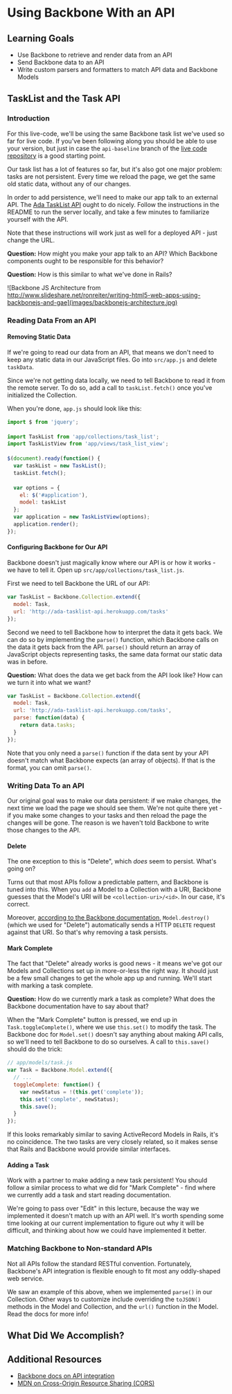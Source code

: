 # Using Backbone With an API

## Learning Goals
- Use Backbone to retrieve and render data from an API
- Send Backbone data to an API
- Write custom parsers and formatters to match API data and Backbone Models

## TaskList and the Task API
### Introduction
For this live-code, we'll be using the same Backbone task list we've used so far for live code. If you've been following along you should be able to use your version, but just in case the `api-baseline` branch of the [live code repository](https://github.com/Ada-C6/backbone-live-code/tree/api-baseline) is a good starting point.

Our task list has a lot of features so far, but it's also got one major problem: tasks are not persistent. Every time we reload the page, we get the same old static data, without any of our changes.

In order to add persistence, we'll need to make our app talk to an external API. The [Ada TaskList API](https://github.com/droberts-ada/ada-tasklist-api) ought to do nicely. Follow the instructions in the README to run the server locally, and take a few minutes to familiarize yourself with the API.

Note that these instructions will work just as well for a deployed API - just change the URL.

**Question:** How might you make your app talk to an API? Which Backbone components ought to be responsible for this behavior?

**Question:** How is this similar to what we've done in Rails?

![Backbone JS Architecture from http://www.slideshare.net/ronreiter/writing-html5-web-apps-using-backbonejs-and-gae](images/backbonejs-architecture.jpg)

### Reading Data From an API
#### Removing Static Data
If we're going to read our data from an API, that means we don't need to keep any static data in our JavaScript files. Go into `src/app.js` and delete `taskData`.

Since we're not getting data locally, we need to tell Backbone to read it from the remote server. To do so, add a call to `taskList.fetch()` once you've initialized the Collection.

When you're done, `app.js` should look like this:

```javascript
import $ from 'jquery';

import TaskList from 'app/collections/task_list';
import TaskListView from 'app/views/task_list_view';

$(document).ready(function() {
  var taskList = new TaskList();
  taskList.fetch();

  var options = {
    el: $('#application'),
    model: taskList
  };
  var application = new TaskListView(options);
  application.render();
});
```

#### Configuring Backbone for Our API
Backbone doesn't just magically know where our API is or how it works - we have to tell it. Open up `src/app/collections/task_list.js`.

First we need to tell Backbone the URL of our API:

```javascript
var TaskList = Backbone.Collection.extend({
  model: Task,
  url: 'http://ada-tasklist-api.herokuapp.com/tasks'
});
```

Second we need to tell Backbone how to interpret the data it gets back. We can do so by implementing the `parse()` function, which Backbone calls on the data it gets back from the API. `parse()` should return an array of JavaScript objects representing tasks, the same data format our static data was in before.

**Question:** What does the data we get back from the API look like? How can we turn it into what we want?

```javascript
var TaskList = Backbone.Collection.extend({
  model: Task,
  url: 'http://ada-tasklist-api.herokuapp.com/tasks',
  parse: function(data) {
    return data.tasks;
  }
});
```

Note that you only need a `parse()` function if the data sent by your API doesn't match what Backbone expects (an array of objects). If that is the format, you can omit `parse()`.

### Writing Data To an API
Our original goal was to make our data persistent: if we make changes, the next time we load the page we should see them. We're not quite there yet - if you make some changes to your tasks and then reload the page the changes will be gone. The reason is we haven't told Backbone to write those changes to the API.

#### Delete
The one exception to this is "Delete", which _does_ seem to persist. What's going on?

Turns out that most APIs follow a predictable pattern, and Backbone is tuned into this. When you `add` a Model to a Collection with a URI, Backbone guesses that the Model's URI will be `<collection-uri>/<id>`. In our case, it's correct.

Moreover, [according to the Backbone documentation](http://backbonejs.org/#Model-destroy), `Model.destroy()` (which we used for "Delete") automatically sends a HTTP `DELETE` request against that URI. So that's why removing a task persists.


#### Mark Complete
The fact that "Delete" already works is good news - it means we've got our Models and Collections set up in more-or-less the right way. It should just be a few small changes to get the whole app up and running. We'll start with marking a task complete.

**Question:** How do we currently mark a task as complete? What does the Backbone documentation have to say about that?

When the "Mark Complete" button is pressed, we end up in `Task.toggleComplete()`, where we use `this.set()` to modify the task. The Backbone doc for `Model.set()` doesn't say anything about making API calls, so we'll need to tell Backbone to do so ourselves. A call to `this.save()` should do the trick:

```javascript
// app/models/task.js
var Task = Backbone.Model.extend({
  // ...
  toggleComplete: function() {
    var newStatus = !(this.get('complete'));
    this.set('complete', newStatus);
    this.save();
  }
});
```

If this looks remarkably similar to saving ActiveRecord Models in Rails, it's no coincidence. The two tasks are very closely related, so it makes sense that Rails and Backbone would provide similar interfaces.

#### Adding a Task
Work with a partner to make adding a new task persistent! You should follow a similar process to what we did for "Mark Complete" - find where we currently add a task and start reading documentation.

We're going to pass over "Edit" in this lecture, because the way we implemented it doesn't match up with an API well. It's worth spending some time looking at our current implementation to figure out why it will be difficult, and thinking about how we could have implemented it better.

### Matching Backbone to Non-standard APIs
Not all APIs follow the standard RESTful convention. Fortunately, Backbone's API integration is flexible enough to fit most any oddly-shaped web service.

We saw an example of this above, when we implemented `parse()` in our Collection. Other ways to customize include overriding the `toJSON()` methods in the Model and Collection, and the `url()` function in the Model. Read the docs for more info!

## What Did We Accomplish?

## Additional Resources
- [Backbone docs on API integration](http://backbonejs.org/#API-integration)
- [MDN on Cross-Origin Resource Sharing (CORS)](https://developer.mozilla.org/en-US/docs/Web/HTTP/Access_control_CORS)
